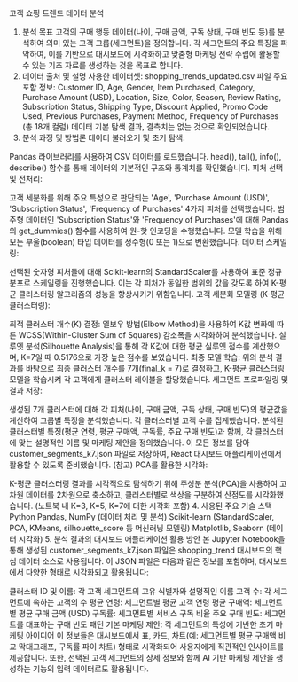 고객 쇼핑 트렌드 데이터 분석

1. 분석 목표
   고객의 구매 행동 데이터(나이, 구매 금액, 구독 상태, 구매 빈도 등)를 분석하여 의미 있는 고객 그룹(세그먼트)을 정의합니다.
   각 세그먼트의 주요 특징을 파악하여, 이를 기반으로 대시보드에 시각화하고 맞춤형 마케팅 전략 수립에 활용할 수 있는 기초 자료를 생성하는 것을 목표로 합니다.
2. 데이터 출처 및 설명
   사용한 데이터셋: shopping_trends_updated.csv 파일
   주요 포함 정보:
   Customer ID, Age, Gender, Item Purchased, Category, Purchase Amount (USD), Location, Size, Color, Season, Review Rating, Subscription Status, Shipping Type, Discount Applied, Promo Code Used, Previous Purchases, Payment Method, Frequency of Purchases (총 18개 컬럼)
   데이터 기본 탐색 결과, 결측치는 없는 것으로 확인되었습니다.
3. 분석 과정 및 방법론
   데이터 불러오기 및 초기 탐색:

Pandas 라이브러리를 사용하여 CSV 데이터를 로드했습니다.
head(), tail(), info(), describe() 함수를 통해 데이터의 기본적인 구조와 통계치를 확인했습니다.
피처 선택 및 전처리:

고객 세분화를 위해 주요 특성으로 판단되는 'Age', 'Purchase Amount (USD)', 'Subscription Status', 'Frequency of Purchases' 4가지 피처를 선택했습니다.
범주형 데이터인 'Subscription Status'와 'Frequency of Purchases'에 대해 Pandas의 get_dummies() 함수를 사용하여 원-핫 인코딩을 수행했습니다.
모델 학습을 위해 모든 부울(boolean) 타입 데이터를 정수형(0 또는 1)으로 변환했습니다.
데이터 스케일링:

선택된 숫자형 피처들에 대해 Scikit-learn의 StandardScaler를 사용하여 표준 정규 분포로 스케일링을 진행했습니다. 이는 각 피처가 동일한 범위의 값을 갖도록 하여 K-평균 클러스터링 알고리즘의 성능을 향상시키기 위함입니다.
고객 세분화 모델링 (K-평균 클러스터링):

최적 클러스터 개수(K) 결정:
엘보우 방법(Elbow Method)을 사용하여 K값 변화에 따른 WCSS(Within-Cluster Sum of Squares) 감소폭을 시각화하여 분석했습니다.
실루엣 분석(Silhouette Analysis)을 통해 각 K값에 대한 평균 실루엣 점수를 계산했으며, K=7일 때 0.5176으로 가장 높은 점수를 보였습니다.
최종 모델 학습: 위의 분석 결과를 바탕으로 최종 클러스터 개수를 7개(final_k = 7)로 결정하고, K-평균 클러스터링 모델을 학습시켜 각 고객에게 클러스터 레이블을 할당했습니다.
세그먼트 프로파일링 및 결과 저장:

생성된 7개 클러스터에 대해 각 피처(나이, 구매 금액, 구독 상태, 구매 빈도)의 평균값을 계산하여 그룹별 특징을 분석했습니다.
각 클러스터별 고객 수를 집계했습니다.
분석된 클러스터별 특징(평균 연령, 평균 구매액, 구독률, 주요 구매 빈도)과 함께, 각 클러스터에 맞는 설명적인 이름 및 마케팅 제안을 정의했습니다.
이 모든 정보를 담아 customer_segments_k7.json 파일로 저장하여, React 대시보드 애플리케이션에서 활용할 수 있도록 준비했습니다.
(참고) PCA를 활용한 시각화:

K-평균 클러스터링 결과를 시각적으로 탐색하기 위해 주성분 분석(PCA)을 사용하여 고차원 데이터를 2차원으로 축소하고, 클러스터별로 색상을 구분하여 산점도를 시각화했습니다. (노트북 내 K=3, K=5, K=7에 대한 시각화 포함) 4. 사용된 주요 기술 스택
Python
Pandas, NumPy (데이터 처리 및 분석)
Scikit-learn (StandardScaler, PCA, KMeans, silhouette_score 등 머신러닝 모델링)
Matplotlib, Seaborn (데이터 시각화) 5. 분석 결과의 대시보드 애플리케이션 활용 방안
본 Jupyter Notebook을 통해 생성된 customer_segments_k7.json 파일은 shopping_trend 대시보드의 핵심 데이터 소스로 사용됩니다. 이 JSON 파일은 다음과 같은 정보를 포함하며, 대시보드에서 다양한 형태로 시각화되고 활용됩니다:

클러스터 ID 및 이름: 각 고객 세그먼트의 고유 식별자와 설명적인 이름
고객 수: 각 세그먼트에 속하는 고객의 수
평균 연령: 세그먼트별 평균 고객 연령
평균 구매액: 세그먼트별 평균 구매 금액 (USD)
구독률: 세그먼트별 서비스 구독 비율
주요 구매 빈도: 세그먼트를 대표하는 구매 빈도 패턴
기본 마케팅 제안: 각 세그먼트의 특성에 기반한 초기 마케팅 아이디어
이 정보들은 대시보드에서 표, 카드, 차트(예: 세그먼트별 평균 구매액 비교 막대그래프, 구독률 파이 차트) 형태로 시각화되어 사용자에게 직관적인 인사이트를 제공합니다. 또한, 선택된 고객 세그먼트의 상세 정보와 함께 AI 기반 마케팅 제안을 생성하는 기능의 입력 데이터로도 활용됩니다.
